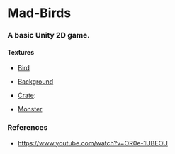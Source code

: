 # Mad-Birds
### A basic Unity 2D game.

#### Textures

- [Bird](https://opengameart.org/content/fat-bird-sprite-sheets-for-gamedev )

- [Background]( https://opengameart.org/content/fat-bird-sprite-sheets-for-gamedev)

* [Crate](https://opengameart.org/content/2d-wooden-box): 

* [Monster](https://opengameart.org/content/blue-land-monster-sprites)

### References

- https://www.youtube.com/watch?v=OR0e-1UBEOU